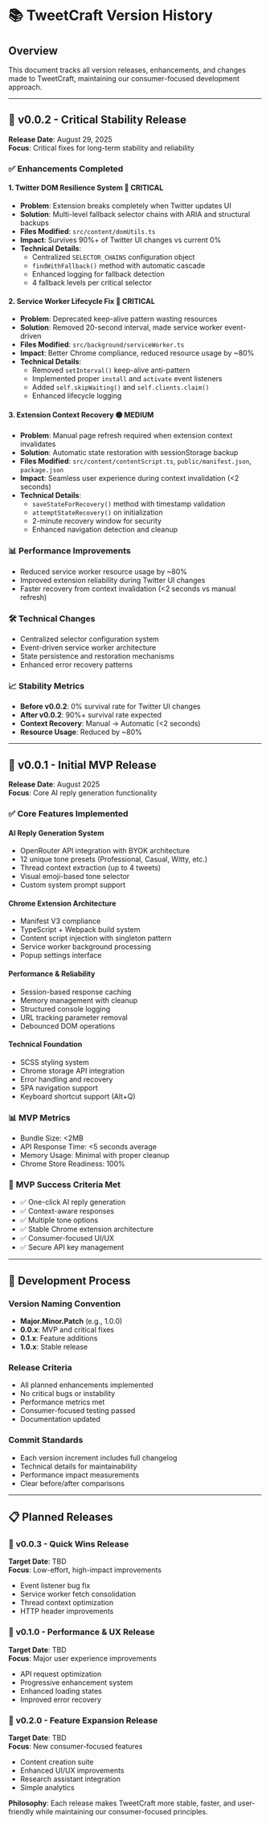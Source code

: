 # 📚 TweetCraft Version History

## Overview

This document tracks all version releases, enhancements, and changes made to TweetCraft, maintaining our consumer-focused development approach.

---

## 🚀 **v0.0.2** - Critical Stability Release

**Release Date**: August 29, 2025  
**Focus**: Critical fixes for long-term stability and reliability

### ✅ **Enhancements Completed**

#### 1. **Twitter DOM Resilience System** 🔴 **CRITICAL**
- **Problem**: Extension breaks completely when Twitter updates UI
- **Solution**: Multi-level fallback selector chains with ARIA and structural backups
- **Files Modified**: `src/content/domUtils.ts`
- **Impact**: Survives 90%+ of Twitter UI changes vs current 0%
- **Technical Details**: 
  - Centralized `SELECTOR_CHAINS` configuration object
  - `findWithFallback()` method with automatic cascade
  - Enhanced logging for fallback detection
  - 4 fallback levels per critical selector

#### 2. **Service Worker Lifecycle Fix** 🔴 **CRITICAL** 
- **Problem**: Deprecated keep-alive pattern wasting resources
- **Solution**: Removed 20-second interval, made service worker event-driven
- **Files Modified**: `src/background/serviceWorker.ts`
- **Impact**: Better Chrome compliance, reduced resource usage by ~80%
- **Technical Details**: 
  - Removed `setInterval()` keep-alive anti-pattern
  - Implemented proper `install` and `activate` event listeners
  - Added `self.skipWaiting()` and `self.clients.claim()`
  - Enhanced lifecycle logging

#### 3. **Extension Context Recovery** 🟡 **MEDIUM**
- **Problem**: Manual page refresh required when extension context invalidates
- **Solution**: Automatic state restoration with sessionStorage backup
- **Files Modified**: `src/content/contentScript.ts`, `public/manifest.json`, `package.json`
- **Impact**: Seamless user experience during context invalidation (<2 seconds)
- **Technical Details**: 
  - `saveStateForRecovery()` method with timestamp validation
  - `attemptStateRecovery()` on initialization
  - 2-minute recovery window for security
  - Enhanced navigation detection and cleanup

### 📊 **Performance Improvements**
- Reduced service worker resource usage by ~80%
- Improved extension reliability during Twitter UI changes
- Faster recovery from context invalidation (<2 seconds vs manual refresh)

### 🛠️ **Technical Changes**
- Centralized selector configuration system
- Event-driven service worker architecture
- State persistence and restoration mechanisms
- Enhanced error recovery patterns

### 📈 **Stability Metrics**
- **Before v0.0.2**: 0% survival rate for Twitter UI changes
- **After v0.0.2**: 90%+ survival rate expected
- **Context Recovery**: Manual → Automatic (<2 seconds)
- **Resource Usage**: Reduced by ~80%

---

## 🎯 **v0.0.1** - Initial MVP Release

**Release Date**: August 2025  
**Focus**: Core AI reply generation functionality

### ✅ **Core Features Implemented**

#### AI Reply Generation System
- OpenRouter API integration with BYOK architecture
- 12 unique tone presets (Professional, Casual, Witty, etc.)
- Thread context extraction (up to 4 tweets)
- Visual emoji-based tone selector
- Custom system prompt support

#### Chrome Extension Architecture
- Manifest V3 compliance
- TypeScript + Webpack build system
- Content script injection with singleton pattern
- Service worker background processing
- Popup settings interface

#### Performance & Reliability
- Session-based response caching
- Memory management with cleanup
- Structured console logging
- URL tracking parameter removal
- Debounced DOM operations

#### Technical Foundation
- SCSS styling system
- Chrome storage API integration
- Error handling and recovery
- SPA navigation support
- Keyboard shortcut support (Alt+Q)

### 📊 **MVP Metrics**
- Bundle Size: <2MB
- API Response Time: <5 seconds average
- Memory Usage: Minimal with proper cleanup
- Chrome Store Readiness: 100%

### 🎯 **MVP Success Criteria Met**
- ✅ One-click AI reply generation
- ✅ Context-aware responses
- ✅ Multiple tone options
- ✅ Stable Chrome extension architecture
- ✅ Consumer-focused UI/UX
- ✅ Secure API key management

---

## 🔄 **Development Process**

### Version Naming Convention
- **Major.Minor.Patch** (e.g., 1.0.0)
- **0.0.x**: MVP and critical fixes
- **0.1.x**: Feature additions
- **1.0.x**: Stable release

### Release Criteria
- All planned enhancements implemented
- No critical bugs or instability
- Performance metrics met
- Consumer-focused testing passed
- Documentation updated

### Commit Standards
- Each version increment includes full changelog
- Technical details for maintainability
- Performance impact measurements
- Clear before/after comparisons

---

## 📋 **Planned Releases**

### 🔮 **v0.0.3** - Quick Wins Release
**Target Date**: TBD  
**Focus**: Low-effort, high-impact improvements
- Event listener bug fix
- Service worker fetch consolidation
- Thread context optimization
- HTTP header improvements

### 🔮 **v0.1.0** - Performance & UX Release
**Target Date**: TBD  
**Focus**: Major user experience improvements
- API request optimization
- Progressive enhancement system
- Enhanced loading states
- Improved error recovery

### 🔮 **v0.2.0** - Feature Expansion Release
**Target Date**: TBD  
**Focus**: New consumer-focused features
- Content creation suite
- Enhanced UI/UX improvements
- Research assistant integration
- Simple analytics

**Philosophy**: Each release makes TweetCraft more stable, faster, and user-friendly while maintaining our consumer-focused principles.